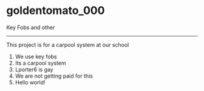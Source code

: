 # goldentomato_000
Key Fobs and other

**********************
This project is for a carpool system at our school
1. We use key fobs
2. Its a carpool system
3. Lporter6 is gay
4. We are not getting paid for this
5. Hello world!

